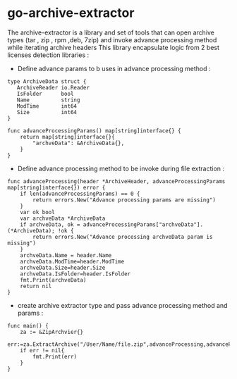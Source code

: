 # go-archive-extractor

The archive-extractor is a library and set of tools
that can open archive types (tar , zip , rpm ,deb, 7zip) and invoke advance processing method
while iterating archive headers
This library encapsulate logic from 2 best licenses detection libraries :

- Define advance params to b uses in advance processing method :
 ```
type ArchiveData struct {
	ArchiveReader io.Reader
	IsFolder      bool
	Name          string
	ModTime       int64
	Size          int64
}
```
```
func advanceProcessingParams() map[string]interface{} {
	return map[string]interface{}{
		"archveData": &ArchiveData{},
	}
}
```
- Define advance processing method to be invoke during file extraction :
```
func advanceProcessing(header *ArchiveHeader, advanceProcessingParams map[string]interface{}) error {
	if len(advanceProcessingParams) == 0 {
		return errors.New("Advance processing params are missing")
	}
	var ok bool
	var archveData *ArchiveData
	if archveData, ok = advanceProcessingParams["archveData"].(*ArchiveData); !ok {
		return errors.New("Advance processing archveData param is missing")
	}
	archveData.Name = header.Name
	archveData.ModTime=header.ModTime
	archveData.Size=header.Size
	archveData.IsFolder=header.IsFolder
 	fmt.Print(archveData)
	return nil
}
```
- create archive extractor type and pass advance processing method and params :
```
func main() {
	za := &ZipArchvier{}
	err:=za.ExtractArchive("/User/Name/file.zip",advanceProcessing,advanceProcessingParams())
	if err != nil{
		fmt.Print(err)
	}
}
```
